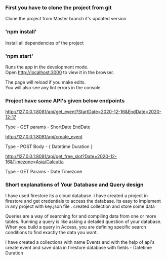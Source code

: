 ### First you have to clone the project from git

 Clone the project from Master branch it's updated version

### 'npm install'

Install all dependencies of the project 

### 'npm start'

Runs the app in the development mode.\
Open [http://localhost:3000](http://localhost:3000) to view it in the browser.

The page will reload if you make edits.\
You will also see any lint errors in the console.

### Project have some API's given below endpoints

http://127.0.0.1:8081/api/get_event?StartDate=2020-12-16&EndDate=2020-12-17

Type - GET
params - ShortDate
         EndDate

http://127.0.0.1:8081/api/create_event

Type - POST
Body - {
    Datetime
    Duration
}

http://127.0.0.1:8081/api/get_free_slot?Date=2020-12-16&Timezone=Asia/Calcutta

Type - GET
Params - Date
         Timezone


### Short explanations of Your Database and Query design

I have used firestore its a cloud database. i have created a project in firestore and get credentials to access the database. its easy to implement in any project with key.json file . created collection and store some data

Queries are a way of searching for and compiling data from one or more tables. Running a query is like asking a detailed question of your database. When you build a query in Access, you are defining specific search conditions to find exactly the data you want.

I have created a collections with name Events and with the help of api's create event and save data in firestore database with fields -
  Datetime
  Duration

